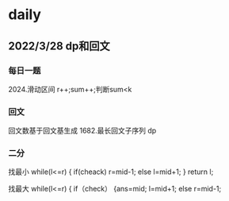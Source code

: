 # daily
## 2022/3/28 dp和回文
### 每日一题
2024.滑动区间
r++;sum++;判断sum<k
### 回文
回文数基于回文基生成
1682.最长回文子序列
 dp

                  
### 二分
找最小
 while(l<=r)
 { if(cheack) r=mid-1;
 else l=mid+1;
 }
 return l;
 
 找最大 
 while(l<=r)
 {
 if（check） {ans=mid; l=mid+1;
 else r=mid-1;

